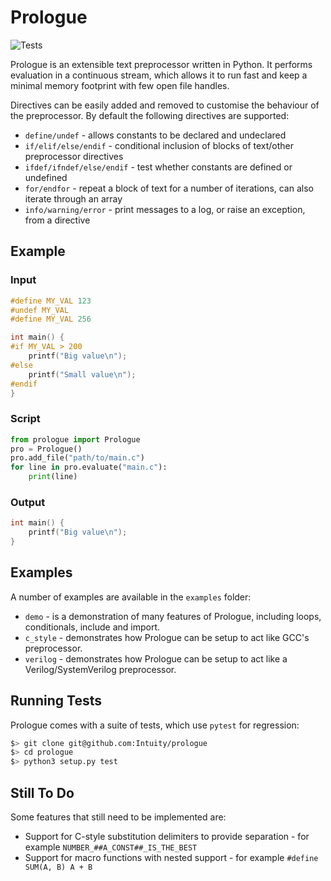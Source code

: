 # Prologue

![Tests](https://github.com/Intuity/prologue/workflows/Python%20package/badge.svg)

Prologue is an extensible text preprocessor written in Python. It performs evaluation in a continuous stream, which allows it to run fast and keep a minimal memory footprint with few open file handles.

Directives can be easily added and removed to customise the behaviour of the preprocessor. By default the following directives are supported:

 * `define/undef` - allows constants to be declared and undeclared
 * `if/elif/else/endif` - conditional inclusion of blocks of text/other preprocessor directives
 * `ifdef/ifndef/else/endif` - test whether constants are defined or undefined
 * `for/endfor` - repeat a block of text for a number of iterations, can also iterate through an array
 * `info/warning/error` - print messages to a log, or raise an exception, from a directive

## Example

### Input
```c
#define MY_VAL 123
#undef MY_VAL
#define MY_VAL 256

int main() {
#if MY_VAL > 200
    printf("Big value\n");
#else
    printf("Small value\n");
#endif
}
```

### Script
```python
from prologue import Prologue
pro = Prologue()
pro.add_file("path/to/main.c")
for line in pro.evaluate("main.c"):
    print(line)
```

### Output
```c
int main() {
    printf("Big value\n");
}
```

## Examples
A number of examples are available in the `examples` folder:

 * `demo` - is a demonstration of many features of Prologue, including loops, conditionals, include and import.
 * `c_style` - demonstrates how Prologue can be setup to act like GCC's preprocessor.
 * `verilog` - demonstrates how Prologue can be setup to act like a Verilog/SystemVerilog preprocessor.

## Running Tests
Prologue comes with a suite of tests, which use `pytest` for regression:

```bash
$> git clone git@github.com:Intuity/prologue
$> cd prologue
$> python3 setup.py test
```

## Still To Do
Some features that still need to be implemented are:

 * Support for C-style substitution delimiters to provide separation - for example `NUMBER_##A_CONST##_IS_THE_BEST`
 * Support for macro functions with nested support - for example `#define SUM(A, B) A + B`
